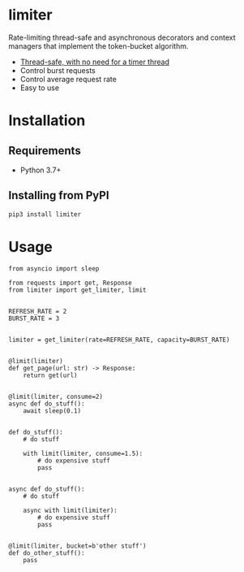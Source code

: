 # limiter

Rate-limiting thread-safe and asynchronous decorators and context managers that implement the token-bucket algorithm.

 - [Thread-safe, with no need for a timer thread](https://en.wikipedia.org/wiki/Generic_cell_rate_algorithm)
 - Control burst requests
 - Control average request rate
 - Easy to use

# Installation

## Requirements

 - Python 3.7+
 
## Installing from PyPI

```bash
pip3 install limiter
```

# Usage

```python3
from asyncio import sleep

from requests import get, Response
from limiter import get_limiter, limit


REFRESH_RATE = 2
BURST_RATE = 3


limiter = get_limiter(rate=REFRESH_RATE, capacity=BURST_RATE)


@limit(limiter)
def get_page(url: str) -> Response:
    return get(url)


@limit(limiter, consume=2)
async def do_stuff():
    await sleep(0.1)


def do_stuff():
    # do stuff
    
    with limit(limiter, consume=1.5):
        # do expensive stuff
        pass


async def do_stuff():
    # do stuff
    
    async with limit(limiter):
        # do expensive stuff
        pass
        

@limit(limiter, bucket=b'other stuff')
def do_other_stuff():
    pass
```
